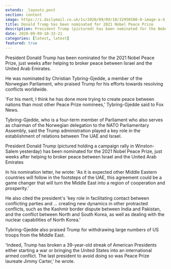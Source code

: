 ```yaml
---
extends: _layouts.post
section: content
image: https://i.dailymail.co.uk/1s/2020/09/09/10/32956588-0-image-a-4_1599643426350.jpg 
title: Donald Trump has been nominated for 2021 Nobel Peace Prize 
description: President Trump (pictured) has been nominated for the Nobel Peace Prize by Christian Tybring-Gjedde, a member of the Norwegian Parliament. 
date: 2020-09-09-10-33-21 
categories: [latest, latest] 
featured: true 
--- 
```

President Donald Trump has been nominated for the 2021 Nobel Peace Prize, just weeks after helping to broker peace between Israel and the United Arab Emirates.

He was nominated by Christian Tybring-Gjedde, a member of the Norwegian Parliament, who praised Trump for his efforts towards resolving conflicts worldwide.

'For his merit, I think he has done more trying to create peace between nations than most other Peace Prize nominees,' Tybring-Gjedde said to Fox News.

Tybring-Gjedde, who is a four-term member of Parliament who also serves as chairman of the Norwegian delegation to the NATO Parliamentary Assembly, said the Trump administration played a key role in the establishment of relations between The UAE and Israel.

President Donald Trump (pictured holding a campaign rally in Winston-Salem yesterday) has been nominated for the 2021 Nobel Peace Prize, just weeks after helping to broker peace between Israel and the United Arab Emirates

In his nomination letter, he wrote: 'As it is expected other Middle Eastern countries will follow in the footsteps of the UAE, this agreement could be a game changer that will turn the Middle East into a region of cooperation and prosperity.'

He also cited the president's 'key role in facilitating contact between conflicting parties and … creating new dynamics in other protracted conflicts, such as the Kashmir border dispute between India and Pakistan, and the conflict between North and South Korea, as well as dealing with the nuclear capabilities of North Korea.'

Tybring-Gjedde also praised Trump for withdrawing large numbers of US troops from the Middle East.

'Indeed, Trump has broken a 39-year-old streak of American Presidents either starting a war or bringing the United States into an international armed conflict. The last president to avoid doing so was Peace Prize laureate Jimmy Carter,' he wrote. 

